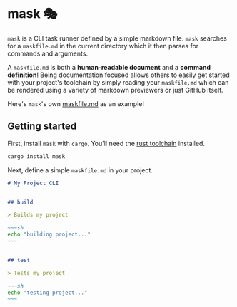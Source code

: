 # mask 🎭

`mask` is a CLI task runner defined by a simple markdown file. `mask` searches for a `maskfile.md` in the current directory which it then parses for commands and arguments.

A `maskfile.md` is both a **human-readable document** and a **command definition**! Being documentation focused allows others to easily get started with your project's toolchain by simply reading your `maskfile.md` which can be rendered using a variety of markdown previewers or just GitHub itself.

Here's `mask`'s own [maskfile.md](/maskfile.md) as an example!



## Getting started

First, install `mask` with `cargo`. You'll need the [rust toolchain][1] installed.

~~~sh
cargo install mask
~~~

Next, define a simple `maskfile.md` in your project.

```md
# My Project CLI


## build

> Builds my project

~~~sh
echo "building project..."
~~~


## test

> Tests my project

~~~sh
echo "testing project..."
~~~
```




[1]: https://github.com/rust-lang/rustup.rs
